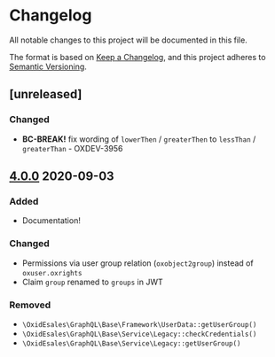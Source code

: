 # Changelog
All notable changes to this project will be documented in this file.

The format is based on [Keep a Changelog](https://keepachangelog.com/en/1.0.0/),
and this project adheres to [Semantic Versioning](https://semver.org/spec/v2.0.0.html).

## [unreleased]

### Changed

- **BC-BREAK!** fix wording of `lowerThen` / `greaterThen` to `lessThan` /
  `greaterThan` - OXDEV-3956

## [4.0.0] 2020-09-03

### Added

- Documentation!

### Changed

- Permissions via user group relation (`oxobject2group`) instead of `oxuser.oxrights`
- Claim `group` renamed to `groups` in JWT

### Removed

- `\OxidEsales\GraphQL\Base\Framework\UserData::getUserGroup()`
- `\OxidEsales\GraphQL\Base\Service\Legacy::checkCredentials()`
- `\OxidEsales\GraphQL\Base\Service\Legacy::getUserGroup()`


[4.0.0]: https://github.com/OXID-eSales/graphql-base-module/compare/v3.2.0...v4.0.0
